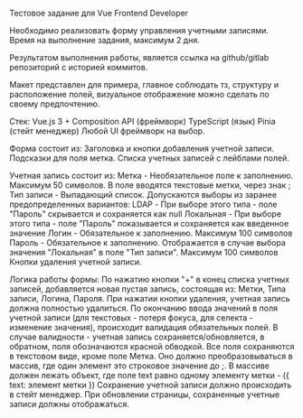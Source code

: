 Тестовое задание для Vue Frontend Developer

Необходимо реализовать форму управления учетными записями.
Время на выполнение задания, максимум 2 дня.

Результатом выполнения работы, является ссылка на github/gitlab репозиторий с историей коммитов.

Макет представлен для примера, главное соблюдать тз, структуру и расположение полей, визуальное отображение можно сделать по своему предпочтению.

Стек:
Vue.js 3 + Composition API (фреймворк)
TypeScript (язык)
Pinia (стейт менеджер)
Любой UI фреймворк на выбор.

Форма состоит из:
Заголовка и кнопки добавления учетной записи.
Подсказки для поля метка.
Списка учетных записей с лейблами полей.

Учетная запись состоит из:
Метка - Необязательное поле к заполнению. Максимум 50 символов. В поле вводятся текстовые метки, через знак ;
Тип записи - Выпадающий список. Допускаются выборы из заранее предопределенных вариантов:
LDAP - При выборе этого типа - поле "Пароль" скрывается и сохраняется как null
Локальная - При выборе этого типа - поле "Пароль" показывается и сохраняется как введенное значение
Логин - Обязательное к заполнению. Максимум 100 символов
Пароль - Обязательное к заполнению. Отображается в случае выбора значения "Локальная" в поле "Тип записи". Максимум 100 символов
Кнопки удаления учетной записи.

Логика работы формы:
По нажатию кнопки "+" в конец списка учетных записей, добавляется новая пустая запись, состоящая из: Метки, Типа записи, Логина, Пароля.
При нажатии кнопки удаления, учетная запись должна полностью удалиться.
По окончанию ввода значений в поля учетной записи (для текстовых - потеря фокуса, для селекта - изменение значения), происходит валидация обязательных полей. В случае валидности - учетная запись сохраняется/обновляется, в обратном, поля обозначаются красной обводкой.
Все поля сохраняются в текстовом виде, кроме поле Метка. Оно должно преобразовываться в массив, где один элемент это строковое значение до ;. В массиве должен лежать объект, где поле text равно одному элементу метки - ({ text: элемент метки })
Сохранение учетной записи должно происходить в стейт менеджер. При обновлении страницы, сохраненные учетные записи должны отображаться.
